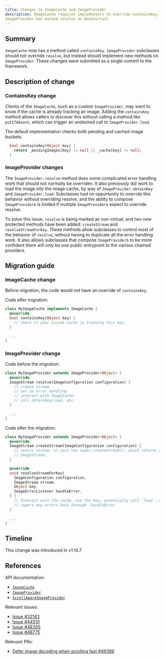 ```yaml
---
title: Changes to ImageCache and ImageProvider
description: ImageCache requires implementers to override containsKey, and
ImageProvider has marked resolve as @nonVirtual
---
```



## Summary

`ImageCache` now has a method called `containsKey`. `ImageProvider` subclasses
should not override `resolve`, but instead should implement new methods on
`ImageProvider`. These changes were submitted as a single commit to the
framework.

## Description of change

### ContainsKey change

Clients of the `ImageCache`, such as a custom `ImageProvider`, may want to know
if the cache is already tracking an image. Adding the `containsKey` method
allows callers to discover this without calling a method like `putIfAbsent`,
which can trigger an undesired call to `ImageProvider.load`.

The default implementation checks both pending and cached image buckets.

```dart
  bool containsKey(Object key) {
    return _pendingImages[key] != null || _cache[key] != null;
  }
```

### ImageProvider changes

The `ImageProvider.resolve` method does some complicated error handling work
that should not normally be overriden. It also previously did work to load the
image into the image cache, by way of `ImageProvider.obtainKey` and
`ImageProvider.load`. Subclasses had no opportunity to override this behavior
without overriding resolve, and the ability to compose `ImageProvider`s is
limited if multiple `ImageProvider`s expect to override resolve.

To solve this issue, `resolve` is being marked as non-virtual, and two new
protected methods have been added: `createStream` and `resolveStreamForKey`.
These methods allow subclasses to control most of the behavior of `resolve`,
without having to duplicate all the error handling work. It also allows
subclasses that compose `ImageProvider`s to be more confident there will only
be one public entrypoint to the various chained providers.

## Migration guide

### ImageCache change

Before migration, the code would not have an override of `containsKey`.

Code after migration:

<!-- skip -->
```dart
class MyImageCache implements ImageCache {
  @override
  bool containsKey(Object key) {
    // check if your custom cache is tracking this key.
  }

  ...
}
```

### ImageProvider change

Code before the migration:

<!-- skip -->
```dart
class MyImageProvider extends ImageProvider<Object> {
  @override
  ImageStream resolve(ImageConfiguration configuration) {
    // create stream
    // set up error handling
    // interact with ImageCache
    // call obtainKey/load, etc.
  }

  ...
}
```

Code after the migration:

<!-- skip -->
```dart
class MyImageProvider extends ImageProvider<Object> {
  @override
  ImageStream createStream(ImageConfiguration configuration) {
    // return stream, or just use super.createStream(), which returns a new
    // ImageStream.
  }

  @override
  void resolveStreamForKey(
    ImageConfiguration configuration,
    ImageStream stream,
    Object key,
    ImageErrorListener handleError,
  ) {
    // Interact with the cache, use the key, potentially call `load`, and
    // report any errors back through `handleError`
  }

  ...
}

```

## Timeline

This change was introduced in v1.14.7

## References

API documentation:
* [`ImageCache`]
* [`ImageProvider`]
* [`ScrollAwareImageProvider`]

Relevant issues:
* [Issue #32143]
* [Issue #44510]
* [Issue #48305]
* [Issue #48775]

Relevant PRs:
* [Defer image decoding when scrolling fast #49389]

[Stopped increasing the cache size to accomodate large images]: {{site.github}}/flutter/flutter/pull/47387
[`ImageCache`]: {{site.api}}/flutter/painting/ImageCache-class.html
[`ImageProvider`]: {{site.api}}/flutter/painting/ImageProvider-class.html
[`ScrollAwareImageProvider`]: {{site.api}}/flutter/widgets/ScrollAwareImageProvider-class.html
[Issue #32143]: {{site.github}}/flutter/flutter/issues/32143
[Issue #44510]: {{site.github}}/flutter/flutter/issues/44510
[Issue #48305]: {{site.github}}/flutter/flutter/issues/48305
[Issue #48775]: {{site.github}}/flutter/flutter/issues/48775
[Defer image decoding when scrolling fast #49389]: {{site.github}}/flutter/flutter/pull/49389
